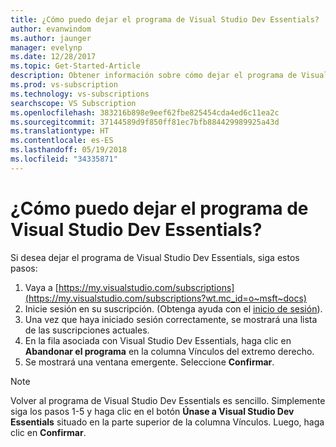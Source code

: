 ```yaml
---
title: ¿Cómo puedo dejar el programa de Visual Studio Dev Essentials? | Microsoft Docs
author: evanwindom
ms.author: jaunger
manager: evelynp
ms.date: 12/28/2017
ms.topic: Get-Started-Article
description: Obtener información sobre cómo dejar el programa de Visual Studio Dev Essentials
ms.prod: vs-subscription
ms.technology: vs-subscriptions
searchscope: VS Subscription
ms.openlocfilehash: 383216b898e9eef62fbe825454cda4ed6c11ea2c
ms.sourcegitcommit: 37144589d9f850ff81ec7bfb884429989925a43d
ms.translationtype: HT
ms.contentlocale: es-ES
ms.lasthandoff: 05/19/2018
ms.locfileid: "34335871"
---
```

# <a name="how-do-i-leave-the-visual-studio-dev-essentials-program"></a>¿Cómo puedo dejar el programa de Visual Studio Dev Essentials? 

Si desea dejar el programa de Visual Studio Dev Essentials, siga estos pasos:

1. Vaya a [https://my.visualstudio.com/subscriptions](https://my.visualstudio.com/subscriptions?wt.mc_id=o~msft~docs)
2. Inicie sesión en su suscripción.  (Obtenga ayuda con el [inicio de sesión](signing-in.md)).
3. Una vez que haya iniciado sesión correctamente, se mostrará una lista de las suscripciones actuales.
4. En la fila asociada con Visual Studio Dev Essentials, haga clic en **Abandonar el programa** en la columna Vínculos del extremo derecho.
5. Se mostrará una ventana emergente. Seleccione **Confirmar**. 

> [!NOTE]  
> Volver al programa de Visual Studio Dev Essentials es sencillo.  Simplemente siga los pasos 1-5 y haga clic en el botón **Únase a Visual Studio Dev Essentials** situado en la parte superior de la columna Vínculos. Luego, haga clic en **Confirmar**.  


